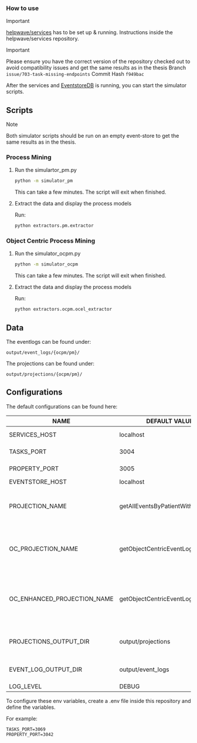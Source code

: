 ### How to use

> [!IMPORTANT]
> [helpwave/services](https://github.com/helpwave/services/tree/issue/703-task-missing-endpoints) has to be set up & running.
> Instructions inside the helpwave/services repository. 

> [!IMPORTANT]
> Please ensure you have the correct version of the repository checked out to avoid compatibility issues and get the same results as in the thesis
> Branch ```issue/703-task-missing-endpoints``` 
> Commit Hash ```f949bac``` 

After the services and [EventstoreDB](https://www.eventstore.com/eventstoredb) is running,
you can start the simulator scripts.

## Scripts

> [!NOTE]
> Both simulator scripts should be run on an empty event-store to get the same results as in the thesis.

### Process Mining

1. Run the simulartor_pm.py

    ```sh
    python -m simulator_pm
    ```

    This can take a few minutes. The script will exit when finished.

2. Extract the data and display the process models

    Run:
    ```sh
    python extractors.pm.extractor 
    ```

### Object Centric Process Mining

1. Run the simulator_ocpm.py

    ```sh
    python -m simulator_ocpm
    ```

    This can take a few minutes. The script will exit when finished.

2. Extract the data and display the process models

    Run:
    ```sh
    python extractors.ocpm.ocel_extractor
    ```

## Data

The eventlogs can be found under:

```
output/event_logs/{ocpm/pm}/
```

The projections can be found under:

```
output/projections/{ocpm/pm}/
```

## Configurations

The default configurations can be found here:

| NAME                              | DEFAULT VALUE             | DESCRIPTION                               |
| ----------------------------------| --------------------------| ------------------------------------------|
| SERVICES_HOST                     | localhost                 | helpwave/services host                    |
| TASKS_PORT                        | 3004                      | Port of the tasks service                 |
| PROPERTY_PORT                     | 3005                      | Port of the property service              |
| EVENTSTORE_HOST                   | localhost                 | EventstoreDB host                         |
| PROJECTION_NAME                   | getAllEventsByPatientWithPatient | Name of the created projection for the normal process mining extractor script |
| OC_PROJECTION_NAME                | getObjectCentricEventLog  | Name of the created projection for the object centric process mining extractor script |
| OC_ENHANCED_PROJECTION_NAME       | getObjectCentricEventLogEnhanced   | Name of the created projection with enhanced activities for the object centric process mining extractor script |
| PROJECTIONS_OUTPUT_DIR            | output/projections        | Directory where the projection results will be saved |
| EVENT_LOG_OUTPUT_DIR              | output/event_logs         | Directory where the created event logs will be saved |
| LOG_LEVEL        | DEBUG                        | Log level      |

To configure these env variables, create a .env file inside this repository and define the variables.

For example:

```
TASKS_PORT=3069
PROPERTY_PORT=3042
```







